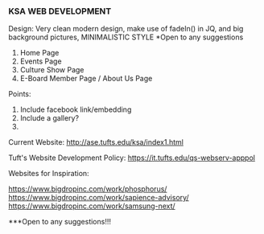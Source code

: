 ### KSA WEB DEVELOPMENT

Design: Very clean modern design, make use of fadeIn() in JQ, and big background pictures, MINIMALISTIC STYLE
*Open to any suggestions

1. Home Page
2. Events Page
3. Culture Show Page
4. E-Board Member Page / About Us Page

Points: 
1. Include facebook link/embedding
2. Include a gallery?
3. 

Current Website: http://ase.tufts.edu/ksa/index1.html

Tuft's Website Development Policy: https://it.tufts.edu/qs-webserv-apppol

Websites for Inspiration:

https://www.bigdropinc.com/work/phosphorus/
https://www.bigdropinc.com/work/sapience-advisory/
https://www.bigdropinc.com/work/samsung-next/

***Open to any suggestions!!!
